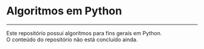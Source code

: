 # Algoritmos em Python
<hr>
Este repositório possui algorítmos para fins gerais em Python.<br>
O conteúdo do repositório não está concluído ainda.
